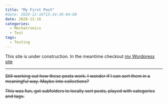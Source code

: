 ```yaml
---
title: "My First Post"
#date: 2020-12-16T15:34:30-04:00
date: 2020-12-16
categories:
  - Mechatronics
  - Test
tags:
  - Testing
---
```

This site is under construction. In the meantime checkout [my Wordpress site](http://nathanaelgandhi.wordpress.com)

--------------------------------------------------------------------------------------------------------------------

~~Still working out how these posts work. I wonder if I can sort them in a meaningful way. Maybe into collections?~~

~~This was fun, got subfolders to locally sort posts, played with categories and tags.~~

